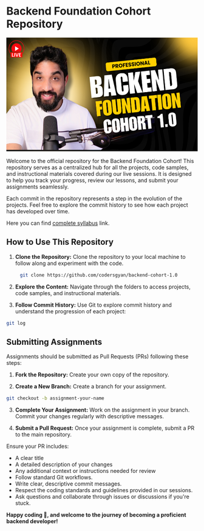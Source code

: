 # Backend Foundation Cohort Repository

<img src="./thumbnail.png" height="300" >

Welcome to the official repository for the Backend Foundation Cohort! This repository serves as a centralized hub for all the projects, code samples, and instructional materials covered during our live sessions. It is designed to help you track your progress, review our lessons, and submit your assignments seamlessly.

Each commit in the repository represents a step in the evolution of the projects. Feel free to explore the commit history to see how each project has developed over time.

Here you can find [complete syllabus](https://feather-paradox-11d.notion.site/Backend-Engineer-Cohort-1-0-1735c1244fa48006b70feef4ae6d7a9f) link.

## How to Use This Repository

1. **Clone the Repository:**
   Clone the repository to your local machine to follow along and experiment with the code.

```bash
     git clone https://github.com/codersgyan/backend-cohort-1.0
```

2. **Explore the Content:**
   Navigate through the folders to access projects, code samples, and instructional materials.

3. **Follow Commit History:**
   Use Git to explore commit history and understand the progression of each project:

```bash
git log
```

## Submitting Assignments

Assignments should be submitted as Pull Requests (PRs) following these steps:

1. **Fork the Repository:**
   Create your own copy of the repository.

2. **Create a New Branch:**
   Create a branch for your assignment.

```bash
git checkout -b assignment-your-name
```

3. **Complete Your Assignment:**
   Work on the assignment in your branch. Commit your changes regularly with descriptive messages.

4. **Submit a Pull Request:**
   Once your assignment is complete, submit a PR to the main repository.

Ensure your PR includes:

-   A clear title
-   A detailed description of your changes
-   Any additional context or instructions needed for review
-   Follow standard Git workflows.
-   Write clear, descriptive commit messages.
-   Respect the coding standards and guidelines provided in our sessions.
-   Ask questions and collaborate through issues or discussions if you're stuck.

**Happy coding 💛, and welcome to the journey of becoming a proficient backend developer!**
